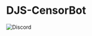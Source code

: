 # DJS-CensorBot
<img alt="Discord" src="https://img.shields.io/discord/713029382461063232?color=%237289DA&style=for-the-badge">
